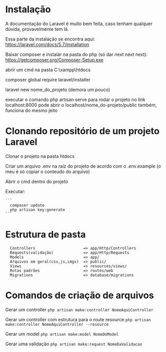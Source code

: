 # Instalação

  A documentação do Laravel é muito bem feita, caso tenham qualquer dúvida, provavelmente tem lá.

  Essa parte da instalação se encontra aqui: https://laravel.com/docs/5.7/installation

  Baixar composer e instalar na pasta do php (só dar next next next):
  https://getcomposer.org/Composer-Setup.exe

  abrir um cmd na pasta C:\xampp\htdocs

  composer global require laravel/installer

  laravel new nome_do_projeto (demora um pouco)

  executar o comando php artisan serve para rodar o projeto no link localhost:8000
  pode abrir o localhost/nome_do-projeto/public também, funciona do mesmo jeito

# Clonando repositório de um projeto Laravel

  Clonar o projeto na pasta htdocs

  Criar um arquivo .env na raiz do projeto de acordo com o .env.example (o meu é só copiar o conteudo do arquivo)

  Abrir o cmd dentro do projeto

  Executar:

    ```
      composer update
      php artisan key:generate
    ```

# Estrutura de pasta

```
  Controllers                     => app/Http/Controllers
  Requests(validação)             => app/Http/Requests
  Models                          => app/
  Arquivos em geral(css,js,imgs)  => public/
  Views                           => resources/views/
  Rotas padrões                   => routes/web
  Migrations                      => database/migrations
```

# Comandos de criação de arquivos

  Gerar um controller
    ```
    php artisan make:controller NomeAquiController
    ```

  Gerar um controller com estrutura para o route resource
    ```
    php artisan make:controller NomeAquiController --resource
    ```
    
  Gerar um model
    ```
    php artisan make:model NomeDoModel
    ```

  Gerar uma validação
    ```
    php artisan make:request NomeDaValidacao
    ```

